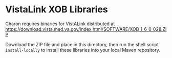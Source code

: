 # VistaLink XOB Libraries

Charon requires binaries for VistALink distributed at
https://download.vista.med.va.gov/index.html/SOFTWARE/XOB_1_6_0_028.ZIP

Download the ZIP file and place in this directory, then run the shell
script `install-locally` to install these libraries into your local
Maven repository.
